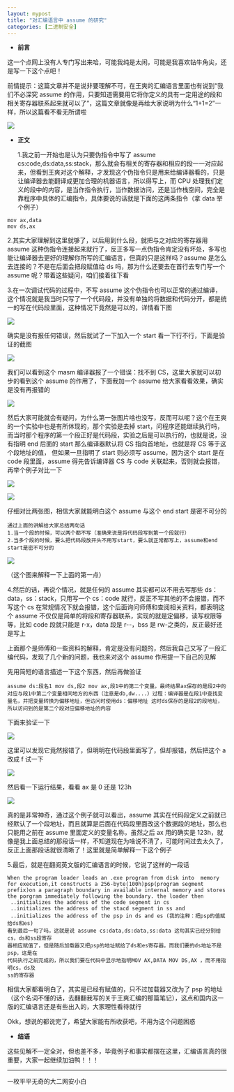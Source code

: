 ```yaml
---
layout: mypost
title: "对汇编语言中 assume 的研究"
categories: [二进制安全]
---
```


- **前言**

这一个点网上没有人专门写出来哈，可能我纯是太闲，可能是我喜欢钻牛角尖，还是写一下这个点吧！

前情提示：这篇文章并不是说非要理解不可，在王爽的汇编语言里面也有说到“我们不必深究 assume 的作用，只要知道需要用它将你定义的具有一定用途的段和相关寄存器联系起来就可以了”，这篇文章就像是再给大家说明为什么“1+1=2”一样，所以这篇看不看无所谓啦

![](640-1.jpg)

- **正文**

  1.我之前一开始也是认为只要伪指令中写了 assume cs:code,ds:data,ss:stack，那么就会有相关的寄存器和相应的段一一对应起来，但看到王爽对这个解释，才发现这个伪指令只是用来给编译器看的，只是让编译器去能翻译成更加合理的机器语言，所以得写上，而 CPU 处理我们定义的段中的内容，是当作指令执行，当作数据访问，还是当作栈空间，完全是靠程序中具体的汇编指令，具体要说的话就是下面的这两条指令（拿 data 举个例子）

```
mov ax,data
mov ds,ax
```

2.其实大家理解到这里就够了，以后用到什么段，就把与之对应的寄存器用 assume 这种伪指令连接起来就行了，反正多写一点伪指令肯定没有坏处，多写也能让编译器去更好的理解你所写的汇编语言，但真的只是这样吗？assume 是怎么去连接的？不是在后面会把段赋值给 ds 吗，那为什么还要去在首行去专门写一个 assume 呢？带着这些疑问，咱们接着往下看

3.在一次调试代码的过程中，不写 assume 这个伪指令也可以正常的通过编译，这个情况就是我当时只写了一个代码段，并没有单独的将数据和代码分开，都是统一的写在代码段里面，这种情况下竟然是可以的，详情看下图

![](image-27-1024x546.png)

确实是没有报任何错误，然后就试了一下加入一个 start 看一下行不行，下面是验证的截图

![](Screenshot_160-1024x538.png)

我们可以看到这个 masm 编译器报了一个错误：找不到 CS，这里大家就可以初步的看到这个 assume 的作用了，下面我加一个 assume 给大家看看效果，确实是没有再报错的

![](image-28-1024x501.png)

然后大家可能就会有疑问，为什么第一张图片啥也没写，反而可以呢？这个在王爽的一个实验中也是有所体现的，那个实验是去掉 start，问程序还能继续执行吗，而当时那个程序的第一个段正好是代码段，实验之后是可以执行的，也就是说，没有指明 end 后面的 start 那么编译器默认将 CS 指向首地址，也就是将 CS 等于这个段地址的值， 但如果一旦指明了 start 则必须写 assume，因为这个 start 是在 code 段里面，assume 得先告诉编译器 CS 与 code 关联起来，否则就会报错，再举个例子对比一下

![](image-29.png)

![](image-30-1024x512.png)

仔细对比两张图，相信大家就能明白这个 assume 与这个 end start 是密不可分的

```
通过上面的讲解给大家总结两句话
1.当一个段的时候，可以两个都不写（准确来说是将代码段写到第一个段就行）
2.当多个段的时候，要么把代码段放开头不用写start，要么就正常都写上，assume和end start是密不可分的
```

![](image-31-1024x630.png)

（这个图来解释一下上面的第一点）

4.然后的话，再说个情况，就是任何的 assume 其实都可以不用去写那些 ds：data，ss：stack，只用写一个 cs：code 就行，反正不写其他的不会报错，而不写这个 cs 在常规情况下就会报错，这个后面询问师傅和查阅相关资料，都表明这个 assume 不仅仅是简单的将段和寄存器联系，实现的就是定偏移，读写权限等等，比如 code 段就只能是 r-x，data 段是 r--，bss 是 rw-之类的，反正最好还是写上

上面那个是师傅和一些资料的解释，肯定是没有问题的，然后我自己又写了一段汇编代码，发现了几个新的问题，我也来对这个 assume 作用提一下自己的见解

先用简短的语言描述一下这个东西，然后再做验证

```
assume ds:段名1 mov ds,段2 mov ax,段1中的第二个变量。最终结果ax保存的是段2中的对应与段1中第二个变量相同地方的东西（注意是db,dw....）过程：编译器是在段1中查找变量名，并把变量转换为偏移地址，但访问时使用ds：偏移地址 这时ds保存的是段2的段地址，所以访问到的是第二个段对应偏移地址的内容
```

下面来验证一下

![](Screenshot_163-1024x530.png)

这里可以发现它竟然报错了，但明明在代码段里面写了，但却报错，然后把这个 a 改成 f 试一下

![](Screenshot_161-1024x562.png)

然后看一下运行结果，看看 ax 是 0 还是 123h

![](Screenshot_162-1024x553.png)

真的是非常神奇，通过这个例子就可以看出，assume 其实在代码段定义之前就已经默认了一个段地址，而且就算是后面在代码段里面改这个数据段的地址，那么也只能用之前在 assume 里面定义的变量名称，虽然之后 ax 用的确实是 123h，就像是我上面总结的那段话一样，不知道现在为啥说不清了，可能时间过去太久了，反正上面那段话就很清晰了！这里就是简单解释一下这个例子

5.最后，就是在翻阅英文版的汇编语言的时候，它说了这样的一段话

```
When the program loader leads an .exe program from disk into  memory for execution,it constructs a 256-byte(100h)psp(program segment prefix)on a paragraph boundary in available internal memory and stores the porgram immediately following the boundary. the loader then
 ..initializes the address of the code segment in cs
 ..initializes the address of the stacd segment in ss and
 ..initializes the address of the psp in ds and es (我的注释：把psp的值赋给ds和es)
看到最后一句了吗，这就是说 assume cs:data,ds:data,ss:data 这句其实已经分别给cs，ds和ss段寄存
器相应赋值了，但是随后加载器又把psp的地址赋给了ds和es寄存器，而我们要的ds地址不是psp，这是在
代码执行之前完成的，所以我们要在代码中显示地指明MOV AX,DATA MOV DS,AX ，而不用指明cs，ds及
ss的寄存器
```

相信大家都看明白了，其实是已经有赋值的，只不过加载器又改为了 psp 的地址（这个名词不懂的话，去翻翻我写的关于王爽汇编的那篇笔记），这点和国内这一版的汇编语言还是有些出入的，大家理性看待就行

Okk，想说的都说完了，希望大家能有所收获吧，不用为这个问题困惑

- **结语**

这些见解不一定全对，但也差不多，毕竟例子和事实都摆在这里，汇编语言真的很重要，大家一起继续加油鸭！！！

---

一枚平平无奇的大二网安小白
